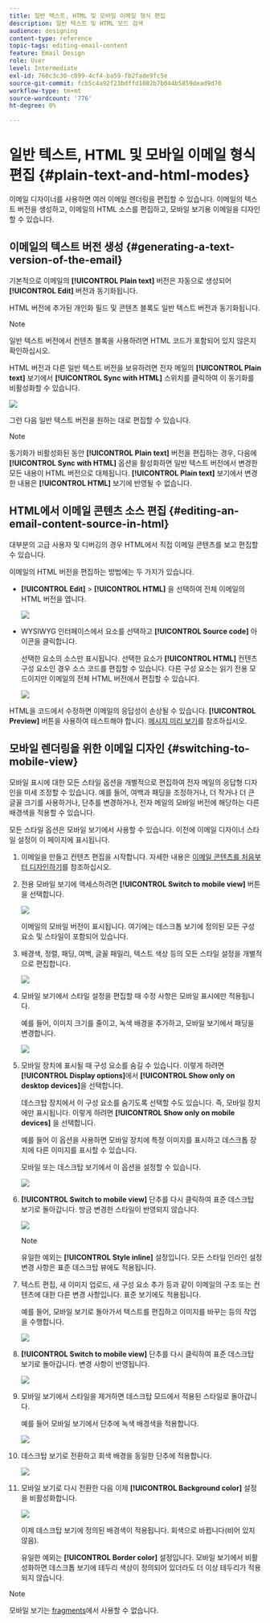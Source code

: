 ```yaml
---
title: 일반 텍스트, HTML 및 모바일 이메일 형식 편집
description: 일반 텍스트 및 HTML 모드 검색
audience: designing
content-type: reference
topic-tags: editing-email-content
feature: Email Design
role: User
level: Intermediate
exl-id: 760c3c30-c899-4cf4-ba59-fb2fade9fc5e
source-git-commit: fcb5c4a92f23bdffd1082b7b044b5859dead9d70
workflow-type: tm+mt
source-wordcount: '776'
ht-degree: 0%

---
```


# 일반 텍스트, HTML 및 모바일 이메일 형식 편집 {#plain-text-and-html-modes}

이메일 디자이너를 사용하면 여러 이메일 렌더링을 편집할 수 있습니다. 이메일의 텍스트 버전을 생성하고, 이메일의 HTML 소스를 편집하고, 모바일 보기용 이메일을 디자인할 수 있습니다.

## 이메일의 텍스트 버전 생성 {#generating-a-text-version-of-the-email}

기본적으로 이메일의 **[!UICONTROL Plain text]** 버전은 자동으로 생성되어 **[!UICONTROL Edit]** 버전과 동기화됩니다.

HTML 버전에 추가된 개인화 필드 및 콘텐츠 블록도 일반 텍스트 버전과 동기화됩니다.

>[!NOTE]
>
>일반 텍스트 버전에서 컨텐츠 블록을 사용하려면 HTML 코드가 포함되어 있지 않은지 확인하십시오.

HTML 버전과 다른 일반 텍스트 버전을 보유하려면 전자 메일의 **[!UICONTROL Plain text]** 보기에서 **[!UICONTROL Sync with HTML]** 스위치를 클릭하여 이 동기화를 비활성화할 수 있습니다.

![](assets/email_designer_textversion.png)

그런 다음 일반 텍스트 버전을 원하는 대로 편집할 수 있습니다.

>[!NOTE]
>
>동기화가 비활성화된 동안 **[!UICONTROL Plain text]** 버전을 편집하는 경우, 다음에 **[!UICONTROL Sync with HTML]** 옵션을 활성화하면 일반 텍스트 버전에서 변경한 모든 내용이 HTML 버전으로 대체됩니다. **[!UICONTROL Plain text]** 보기에서 변경한 내용은 **[!UICONTROL HTML]** 보기에 반영될 수 없습니다.

## HTML에서 이메일 콘텐츠 소스 편집 {#editing-an-email-content-source-in-html}

대부분의 고급 사용자 및 디버깅의 경우 HTML에서 직접 이메일 콘텐츠를 보고 편집할 수 있습니다.

이메일의 HTML 버전을 편집하는 방법에는 두 가지가 있습니다.

* **[!UICONTROL Edit]** > **[!UICONTROL HTML]** 을 선택하여 전체 이메일의 HTML 버전을 엽니다.

   ![](assets/email_designer_html1.png)

* WYSIWYG 인터페이스에서 요소를 선택하고 **[!UICONTROL Source code]** 아이콘을 클릭합니다.

   선택한 요소의 소스만 표시됩니다. 선택한 요소가 **[!UICONTROL HTML]** 컨텐츠 구성 요소인 경우 소스 코드를 편집할 수 있습니다. 다른 구성 요소는 읽기 전용 모드이지만 이메일의 전체 HTML 버전에서 편집할 수 있습니다.

   ![](assets/email_designer_html2.png)

HTML을 코드에서 수정하면 이메일의 응답성이 손상될 수 있습니다. **[!UICONTROL Preview]** 버튼을 사용하여 테스트해야 합니다. [메시지 미리 보기](../../sending/using/previewing-messages.md)를 참조하십시오.

## 모바일 렌더링을 위한 이메일 디자인 {#switching-to-mobile-view}

모바일 표시에 대한 모든 스타일 옵션을 개별적으로 편집하여 전자 메일의 응답형 디자인을 미세 조정할 수 있습니다. 예를 들어, 여백과 패딩을 조정하거나, 더 작거나 더 큰 글꼴 크기를 사용하거나, 단추를 변경하거나, 전자 메일의 모바일 버전에 해당하는 다른 배경색을 적용할 수 있습니다.

모든 스타일 옵션은 모바일 보기에서 사용할 수 있습니다. 이전에 이메일 디자이너 스타일 설정이 이 페이지에 표시됩니다.

1. 이메일을 만들고 컨텐츠 편집을 시작합니다. 자세한 내용은 [이메일 콘텐츠를 처음부터 디자인하기](../../designing/using/designing-from-scratch.md#designing-an-email-content-from-scratch)를 참조하십시오.
1. 전용 모바일 보기에 액세스하려면 **[!UICONTROL Switch to mobile view]** 버튼을 선택합니다.

   ![](assets/email_designer_mobile_view_switch.png)

   이메일의 모바일 버전이 표시됩니다. 여기에는 데스크톱 보기에 정의된 모든 구성 요소 및 스타일이 포함되어 있습니다.

1. 배경색, 정렬, 패딩, 여백, 글꼴 패밀리, 텍스트 색상 등의 모든 스타일 설정을 개별적으로 편집합니다.

   ![](assets/email_designer_mobile_view.png)

1. 모바일 보기에서 스타일 설정을 편집할 때 수정 사항은 모바일 표시에만 적용됩니다.

   예를 들어, 이미지 크기를 줄이고, 녹색 배경을 추가하고, 모바일 보기에서 패딩을 변경합니다.

   ![](assets/email_designer_mobile_view_change.png)

1. 모바일 장치에 표시될 때 구성 요소를 숨길 수 있습니다. 이렇게 하려면 **[!UICONTROL Display options]**&#x200B;에서 **[!UICONTROL Show only on desktop devices]**&#x200B;을 선택합니다.

   데스크탑 장치에서 이 구성 요소를 숨기도록 선택할 수도 있습니다. 즉, 모바일 장치에만 표시됩니다. 이렇게 하려면 **[!UICONTROL Show only on mobile devices]** 을 선택합니다.

   예를 들어 이 옵션을 사용하면 모바일 장치에 특정 이미지를 표시하고 데스크톱 장치에 다른 이미지를 표시할 수 있습니다.

   모바일 또는 데스크탑 보기에서 이 옵션을 설정할 수 있습니다.

   ![](assets/email_designer_mobile_hide.png)

1. **[!UICONTROL Switch to mobile view]** 단추를 다시 클릭하여 표준 데스크탑 보기로 돌아갑니다. 방금 변경한 스타일이 반영되지 않습니다.

   ![](assets/email_designer_mobile_view_desktop_no-change.png)

   >[!NOTE]
   >
   >유일한 예외는 **[!UICONTROL Style inline]** 설정입니다. 모든 스타일 인라인 설정 변경 사항은 표준 데스크탑 뷰에도 적용됩니다.

1. 텍스트 편집, 새 이미지 업로드, 새 구성 요소 추가 등과 같이 이메일의 구조 또는 컨텐츠에 대한 다른 변경 사항입니다. 표준 보기에도 적용됩니다.

   예를 들어, 모바일 보기로 돌아가서 텍스트를 편집하고 이미지를 바꾸는 등의 작업을 수행합니다.

   ![](assets/email_designer_mobile_view_change_content.png)

1. **[!UICONTROL Switch to mobile view]** 단추를 다시 클릭하여 표준 데스크탑 보기로 돌아갑니다. 변경 사항이 반영됩니다.

   ![](assets/email_designer_mobile_view_desktop_content-change.png)

1. 모바일 보기에서 스타일을 제거하면 데스크탑 모드에서 적용된 스타일로 돌아갑니다.

   예를 들어 모바일 보기에서 단추에 녹색 배경색을 적용합니다.

   ![](assets/email_designer_mobile_view_background_mobile.png)

1. 데스크탑 보기로 전환하고 회색 배경을 동일한 단추에 적용합니다.

   ![](assets/email_designer_mobile_view_background_desktop.png)

1. 모바일 보기로 다시 전환한 다음 이제 **[!UICONTROL Background color]** 설정을 비활성화합니다.

   ![](assets/email_designer_mobile_view_background_mobile_disabled.png)

   이제 데스크탑 보기에 정의된 배경색이 적용됩니다. 회색으로 바뀝니다(비어 있지 않음).

   유일한 예외는 **[!UICONTROL Border color]** 설정입니다. 모바일 보기에서 비활성화하면 데스크톱 보기에 테두리 색상이 정의되어 있더라도 더 이상 테두리가 적용되지 않습니다.

>[!NOTE]
>
>모바일 보기는 [fragments](../../designing/using/using-reusable-content.md#about-fragments)에서 사용할 수 없습니다.
